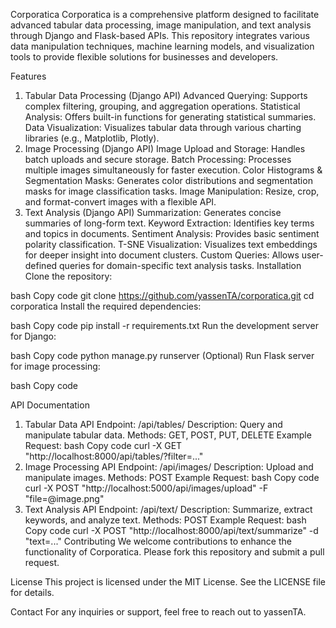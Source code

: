 Corporatica
Corporatica is a comprehensive platform designed to facilitate advanced tabular data processing, image manipulation, and text analysis through Django and Flask-based APIs. This repository integrates various data manipulation techniques, machine learning models, and visualization tools to provide flexible solutions for businesses and developers.

Features
1. Tabular Data Processing (Django API)
Advanced Querying: Supports complex filtering, grouping, and aggregation operations.
Statistical Analysis: Offers built-in functions for generating statistical summaries.
Data Visualization: Visualizes tabular data through various charting libraries (e.g., Matplotlib, Plotly).
2. Image Processing (Django API)
Image Upload and Storage: Handles batch uploads and secure storage.
Batch Processing: Processes multiple images simultaneously for faster execution.
Color Histograms & Segmentation Masks: Generates color distributions and segmentation masks for image classification tasks.
Image Manipulation: Resize, crop, and format-convert images with a flexible API.
3. Text Analysis (Django API)
Summarization: Generates concise summaries of long-form text.
Keyword Extraction: Identifies key terms and topics in documents.
Sentiment Analysis: Provides basic sentiment polarity classification.
T-SNE Visualization: Visualizes text embeddings for deeper insight into document clusters.
Custom Queries: Allows user-defined queries for domain-specific text analysis tasks.
Installation
Clone the repository:

bash
Copy code
git clone https://github.com/yassenTA/corporatica.git
cd corporatica
Install the required dependencies:

bash
Copy code
pip install -r requirements.txt
Run the development server for Django:

bash
Copy code
python manage.py runserver
(Optional) Run Flask server for image processing:

bash
Copy code

API Documentation
1. Tabular Data API
Endpoint: /api/tables/
Description: Query and manipulate tabular data.
Methods: GET, POST, PUT, DELETE
Example Request:
bash
Copy code
curl -X GET "http://localhost:8000/api/tables/?filter=..."
2. Image Processing API
Endpoint: /api/images/
Description: Upload and manipulate images.
Methods: POST
Example Request:
bash
Copy code
curl -X POST "http://localhost:5000/api/images/upload" -F "file=@image.png"
3. Text Analysis API
Endpoint: /api/text/
Description: Summarize, extract keywords, and analyze text.
Methods: POST
Example Request:
bash
Copy code
curl -X POST "http://localhost:8000/api/text/summarize" -d "text=..."
Contributing
We welcome contributions to enhance the functionality of Corporatica. Please fork this repository and submit a pull request.

License
This project is licensed under the MIT License. See the LICENSE file for details.

Contact
For any inquiries or support, feel free to reach out to yassenTA.
